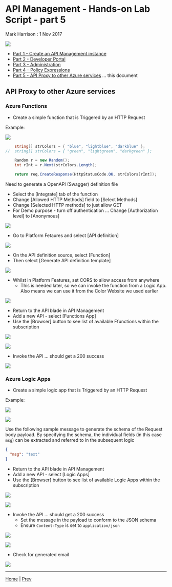 # API Management - Hands-on Lab Script - part 5

Mark Harrison : 1 Nov 2017

![](Images/APIM.png)

- [Part 1 - Create an API Management instance](apimanagement-1.md)
- [Part 2 - Developer Portal](apimanagement-2.md)
- [Part 3 - Administration](apimanagement-3.md)
- [Part 4 - Policy Expressions](apimanagement-4.md)
- [Part 5 - API Proxy to other Azure services](apimanagement-5.md) ... this document

## API Proxy to other Azure services

### Azure Functions

- Create a simple function that is Triggered by an HTTP Request

Example:

![](Images/APIMFunctionExample.png)

```c#
    string[] strColors = { "blue", "lightblue", "darkblue" };
//  string[] strColors = { "green", "lightgreen", "darkgreen" };

    Random r = new Random();
    int rInt = r.Next(strColors.Length);

    return req.CreateResponse(HttpStatusCode.OK, strColors[rInt]);
```


Need to generate a OpenAPI (Swagger) definition file

- Select the [Integrate] tab of the function
- Change [Allowed HTTP Methods] field to [Select Methods]
- Change [Selected HTTP methods] to just allow GET
- For Demo purpose - turn off authentication ... Change [Authorization level] to [Anonymous]

![](Images/APIMFunctionIntegrate.png)

- Go to Platform Fetaures and select [API definition]

![](Images/APIMFunctionPlatFeatures.png)

- On the API definition source, select [Function]
- Then select [Generate API definition template]

![](Images/APIMFunctionGenAPIDef.png)

- Whilst in Platform Features, set CORS to allow access from anywhere
  - This is needed later, so we can invoke the function from a Logic App.  Also means we can use it from the Color Website we used earlier

![](Images/APIMFunctionCORS.png)

- Return to the API blade in API Management
- Add a new API - select [Functions App]
- Use the [Browser] button to see list of available Ffunctions within the subscription

![](Images/APIMFunctionAdd.png)

![](Images/APIMFunctionAPI.png)

- Invoke the API ... should get a 200 success

![](Images/APIMResponseFunction.png)

### Azure Logic Apps

- Create a simple logic app that is Triggered by an HTTP Request

Example:

![](Images/APIMLogicAppExample1.png)

![](Images/APIMLogicAppExample2.png)

Use the following sample message to generate the schema of the Request body payload.  By specifying the schema, the individual fields (in this case `msg`) can be extracted and referred to in the subsequent logic

```json
{
  "msg": "text"
}
```

- Return to the API blade in API Management
- Add a new API - select [Logic Apps]
- Use the [Browser] button to see list of available Logic Apps within the subscription

![](Images/APIMLogicAppAdd.png)

![](Images/APIMLogicAppAPI.png)

- Invoke the API ... should get a 200 success
  - Set the message in the payload to conform to the JSON schema
  - Ensure `Content-Type` is set to `application/json`

![](Images/APIMRequestLogicApp.png)

![](Images/APIMResponseLogicApp.png)

- Check for generated email

![](Images/APIMEmailLogicApp.png)

---
[Home](apimanagement-0.md) | [Prev](apimanagement-4.md)  
